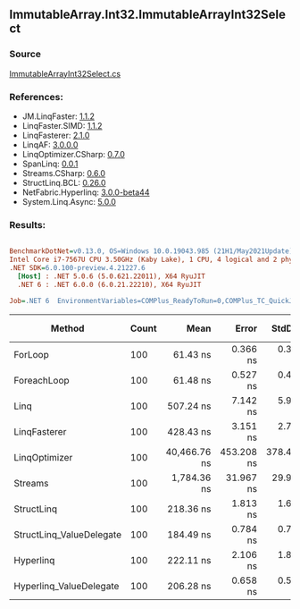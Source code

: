 ﻿## ImmutableArray.Int32.ImmutableArrayInt32Select

### Source
[ImmutableArrayInt32Select.cs](../LinqBenchmarks/ImmutableArray/Int32/ImmutableArrayInt32Select.cs)

### References:
- JM.LinqFaster: [1.1.2](https://www.nuget.org/packages/JM.LinqFaster/1.1.2)
- LinqFaster.SIMD: [1.1.2](https://www.nuget.org/packages/LinqFaster.SIMD/1.0.3)
- LinqFasterer: [2.1.0](https://www.nuget.org/packages/LinqFasterer/2.1.0)
- LinqAF: [3.0.0.0](https://www.nuget.org/packages/LinqAF/3.0.0.0)
- LinqOptimizer.CSharp: [0.7.0](https://www.nuget.org/packages/LinqOptimizer.CSharp/0.7.0)
- SpanLinq: [0.0.1](https://www.nuget.org/packages/SpanLinq/0.0.1)
- Streams.CSharp: [0.6.0](https://www.nuget.org/packages/Streams.CSharp/0.6.0)
- StructLinq.BCL: [0.26.0](https://www.nuget.org/packages/StructLinq/0.26.0)
- NetFabric.Hyperlinq: [3.0.0-beta44](https://www.nuget.org/packages/NetFabric.Hyperlinq/3.0.0-beta44)
- System.Linq.Async: [5.0.0](https://www.nuget.org/packages/System.Linq.Async/5.0.0)

### Results:
``` ini

BenchmarkDotNet=v0.13.0, OS=Windows 10.0.19043.985 (21H1/May2021Update)
Intel Core i7-7567U CPU 3.50GHz (Kaby Lake), 1 CPU, 4 logical and 2 physical cores
.NET SDK=6.0.100-preview.4.21227.6
  [Host] : .NET 5.0.6 (5.0.621.22011), X64 RyuJIT
  .NET 6 : .NET 6.0.0 (6.0.21.22210), X64 RyuJIT

Job=.NET 6  EnvironmentVariables=COMPlus_ReadyToRun=0,COMPlus_TC_QuickJitForLoops=1,COMPlus_TieredPGO=1  Runtime=.NET 6.0  

```
|                   Method | Count |         Mean |      Error |     StdDev |          Ratio | RatioSD |   Gen 0 | Gen 1 | Gen 2 | Allocated |
|------------------------- |------ |-------------:|-----------:|-----------:|---------------:|--------:|--------:|------:|------:|----------:|
|                  ForLoop |   100 |     61.43 ns |   0.366 ns |   0.324 ns |       baseline |         |       - |     - |     - |         - |
|              ForeachLoop |   100 |     61.48 ns |   0.527 ns |   0.493 ns |   1.00x slower |   0.01x |       - |     - |     - |         - |
|                     Linq |   100 |    507.24 ns |   7.142 ns |   5.964 ns |   8.25x slower |   0.11x |  0.0229 |     - |     - |      48 B |
|             LinqFasterer |   100 |    428.43 ns |   3.151 ns |   2.793 ns |   6.98x slower |   0.06x |  0.4320 |     - |     - |     904 B |
|            LinqOptimizer |   100 | 40,466.76 ns | 453.208 ns | 378.450 ns | 658.56x slower |   6.68x | 13.6108 |     - |     - |  28,584 B |
|                  Streams |   100 |  1,784.36 ns |  31.967 ns |  29.902 ns |  29.06x slower |   0.57x |  0.2899 |     - |     - |     608 B |
|               StructLinq |   100 |    218.36 ns |   1.813 ns |   1.607 ns |   3.55x slower |   0.04x |  0.0153 |     - |     - |      32 B |
| StructLinq_ValueDelegate |   100 |    184.49 ns |   0.784 ns |   0.733 ns |   3.00x slower |   0.02x |       - |     - |     - |         - |
|                Hyperlinq |   100 |    222.11 ns |   2.106 ns |   1.867 ns |   3.62x slower |   0.04x |       - |     - |     - |         - |
|  Hyperlinq_ValueDelegate |   100 |    206.28 ns |   0.658 ns |   0.584 ns |   3.36x slower |   0.02x |       - |     - |     - |         - |
